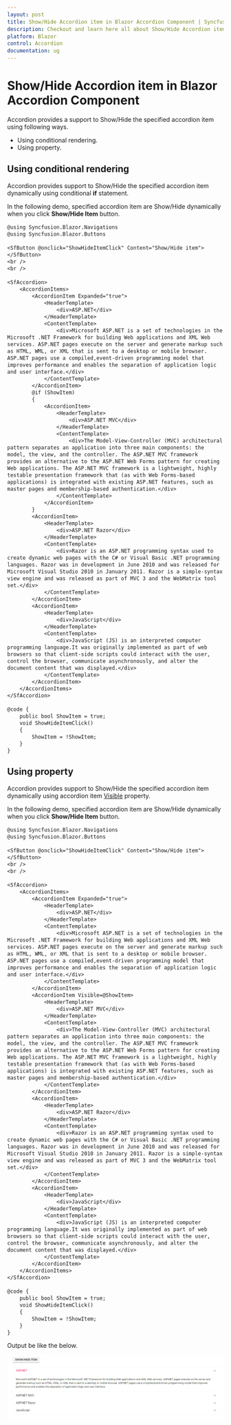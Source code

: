 ```yaml
---
layout: post
title: Show/Hide Accordion item in Blazor Accordion Component | Syncfusion
description: Checkout and learn here all about Show/Hide Accordion item in Syncfusion Blazor Accordion component and more.
platform: Blazor
control: Accordion
documentation: ug
---
```


# Show/Hide Accordion item in Blazor Accordion Component

Accordion provides a support to Show/Hide the specified accordion item using following ways.

* Using conditional rendering.
* Using property.

## Using conditional rendering

Accordion provides support to Show/Hide the specified accordion item dynamically using conditional **if** statement.

In the following demo, specified accordion item are Show/Hide dynamically when you click **Show/Hide Item** button.

```cshtml
@using Syncfusion.Blazor.Navigations
@using Syncfusion.Blazor.Buttons

<SfButton @onclick="ShowHideItemClick" Content="Show/Hide item"></SfButton>
<br />
<br />

<SfAccordion>
    <AccordionItems>
        <AccordionItem Expanded="true">
            <HeaderTemplate>
                <div>ASP.NET</div>
            </HeaderTemplate>
            <ContentTemplate>
                <div>Microsoft ASP.NET is a set of technologies in the Microsoft .NET Framework for building Web applications and XML Web services. ASP.NET pages execute on the server and generate markup such as HTML, WML, or XML that is sent to a desktop or mobile browser. ASP.NET pages use a compiled,event-driven programming model that improves performance and enables the separation of application logic and user interface.</div>
            </ContentTemplate>
        </AccordionItem>
        @if (ShowItem)
        {
            <AccordionItem>
                <HeaderTemplate>
                    <div>ASP.NET MVC</div>
                </HeaderTemplate>
                <ContentTemplate>
                    <div>The Model-View-Controller (MVC) architectural pattern separates an application into three main components: the model, the view, and the controller. The ASP.NET MVC framework provides an alternative to the ASP.NET Web Forms pattern for creating Web applications. The ASP.NET MVC framework is a lightweight, highly testable presentation framework that (as with Web Forms-based applications) is integrated with existing ASP.NET features, such as master pages and membership-based authentication.</div>
                </ContentTemplate>
            </AccordionItem>
        }
        <AccordionItem>
            <HeaderTemplate>
                <div>ASP.NET Razor</div>
            </HeaderTemplate>
            <ContentTemplate>
                <div>Razor is an ASP.NET programming syntax used to create dynamic web pages with the C# or Visual Basic .NET programming languages. Razor was in development in June 2010 and was released for Microsoft Visual Studio 2010 in January 2011. Razor is a simple-syntax view engine and was released as part of MVC 3 and the WebMatrix tool set.</div>
            </ContentTemplate>
        </AccordionItem>
        <AccordionItem>
            <HeaderTemplate>
                <div>JavaScript</div>
            </HeaderTemplate>
            <ContentTemplate>
                <div>JavaScript (JS) is an interpreted computer programming language.It was originally implemented as part of web browsers so that client-side scripts could interact with the user, control the browser, communicate asynchronously, and alter the document content that was displayed.</div>
            </ContentTemplate>
        </AccordionItem>
    </AccordionItems>
</SfAccordion>

@code {
    public bool ShowItem = true;
    void ShowHideItemClick()
    {
        ShowItem = !ShowItem;
    }
}
```

## Using property

Accordion provides support to Show/Hide the specified accordion item dynamically using accordion item [Visible](https://help.syncfusion.com/cr/blazor/Syncfusion.Blazor.Navigations.AccordionItem.html#Syncfusion_Blazor_Navigations_AccordionItem_Visible) property.

In the following demo, specified accordion item are Show/Hide dynamically when you click **Show/Hide Item** button.

```cshtml
@using Syncfusion.Blazor.Navigations
@using Syncfusion.Blazor.Buttons

<SfButton @onclick="ShowHideItemClick" Content="Show/Hide item"></SfButton>
<br />
<br />

<SfAccordion>
    <AccordionItems>
        <AccordionItem Expanded="true">
            <HeaderTemplate>
                <div>ASP.NET</div>
            </HeaderTemplate>
            <ContentTemplate>
                <div>Microsoft ASP.NET is a set of technologies in the Microsoft .NET Framework for building Web applications and XML Web services. ASP.NET pages execute on the server and generate markup such as HTML, WML, or XML that is sent to a desktop or mobile browser. ASP.NET pages use a compiled,event-driven programming model that improves performance and enables the separation of application logic and user interface.</div>
            </ContentTemplate>
        </AccordionItem>
        <AccordionItem Visible=@ShowItem>
            <HeaderTemplate>
                <div>ASP.NET MVC</div>
            </HeaderTemplate>
            <ContentTemplate>
                <div>The Model-View-Controller (MVC) architectural pattern separates an application into three main components: the model, the view, and the controller. The ASP.NET MVC framework provides an alternative to the ASP.NET Web Forms pattern for creating Web applications. The ASP.NET MVC framework is a lightweight, highly testable presentation framework that (as with Web Forms-based applications) is integrated with existing ASP.NET features, such as master pages and membership-based authentication.</div>
            </ContentTemplate>
        </AccordionItem>
        <AccordionItem>
            <HeaderTemplate>
                <div>ASP.NET Razor</div>
            </HeaderTemplate>
            <ContentTemplate>
                <div>Razor is an ASP.NET programming syntax used to create dynamic web pages with the C# or Visual Basic .NET programming languages. Razor was in development in June 2010 and was released for Microsoft Visual Studio 2010 in January 2011. Razor is a simple-syntax view engine and was released as part of MVC 3 and the WebMatrix tool set.</div>
            </ContentTemplate>
        </AccordionItem>
        <AccordionItem>
            <HeaderTemplate>
                <div>JavaScript</div>
            </HeaderTemplate>
            <ContentTemplate>
                <div>JavaScript (JS) is an interpreted computer programming language.It was originally implemented as part of web browsers so that client-side scripts could interact with the user, control the browser, communicate asynchronously, and alter the document content that was displayed.</div>
            </ContentTemplate>
        </AccordionItem>
    </AccordionItems>
</SfAccordion>

@code {
    public bool ShowItem = true;
    void ShowHideItemClick()
    {
        ShowItem = !ShowItem;
    }
}
```

Output be like the below.

![Hiding or showing items in Blazor Accordion](../images/blazor-accordion-show-hide-item.gif)